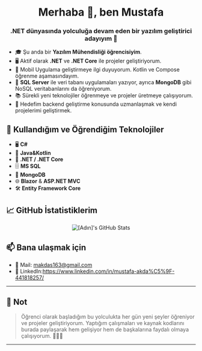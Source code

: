 <h1 align="center">Merhaba 👋, ben Mustafa</h1>
<h3 align="center">.NET dünyasında yolculuğa devam eden bir yazılım geliştirici adayıyım 🚀</h3>

- 🎓 Şu anda bir **Yazılım Mühendisliği öğrencisiyim**.
- 🖥️ Aktif olarak **.NET** ve **.NET Core** ile projeler geliştiriyorum.
- 📱 Mobil Uygulama geliştirmeye ilgi duyuyorum. Kotlin ve Compose öğrenme aşamasındayım.
- 💾 **SQL Server** ile veri tabanı uygulamaları yazıyor, ayrıca **MongoDB** gibi NoSQL veritabanlarını da öğreniyorum.
- 📚 Sürekli yeni teknolojiler öğrenmeye ve projeler üretmeye çalışıyorum.
- 🎯 Hedefim backend geliştirme konusunda uzmanlaşmak ve kendi projelerimi geliştirmek.

## 🚀 Kullandığım ve Öğrendiğim Teknolojiler

- 🖥️ **C#**
- 📱  **Java&Kotlin**
- 🔧 **.NET / .NET Core**
- 🗄️ **MS SQL**
- 🌿 **MongoDB**
- 🌐 **Blazor** & **ASP.NET MVC**
- 🛠️ **Entity Framework Core**

## 📈 GitHub İstatistiklerim

<p align="center">
  <img src="https://github-readme-stats.vercel.app/api?username=makdass1&show_icons=true&theme=radical" alt="[Adın]'s GitHub Stats" />
</p>

## 📫 Bana ulaşmak için

- 📧 Mail: makdas163@gmail.com
- 💼 LinkedIn:https://www.linkedin.com/in/mustafa-akda%C5%9F-441818257/

---

## 📌 Not

> Öğrenci olarak başladığım bu yolculukta her gün yeni şeyler öğreniyor ve projeler geliştiriyorum. Yaptığım çalışmaları ve kaynak kodlarını burada paylaşarak hem gelişiyor hem de başkalarına faydalı olmaya çalışıyorum. 👨‍💻✨

---


